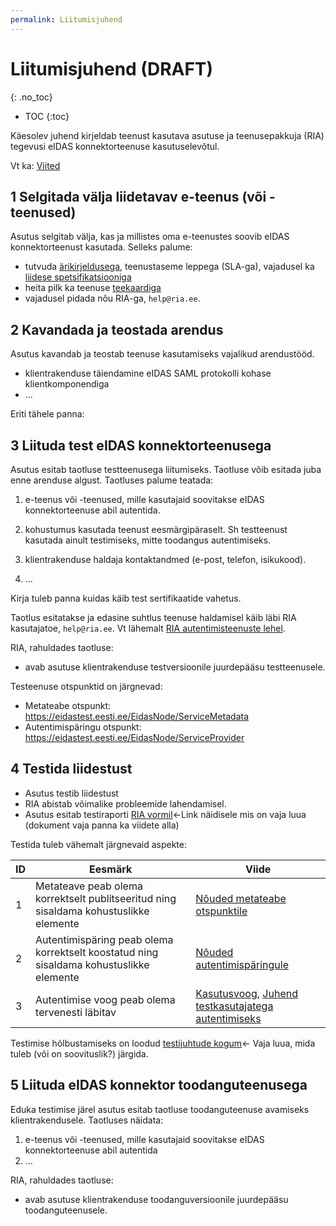 ```yaml
---
permalink: Liitumisjuhend
---
```


# Liitumisjuhend (DRAFT)
{: .no_toc}

- TOC
{:toc}

Käesolev juhend kirjeldab teenust kasutava asutuse ja teenusepakkuja (RIA) tegevusi eIDAS konnektorteenuse kasutuselevõtul.

Vt ka: [Viited](Viited)

## 1 Selgitada välja liidetavav e-teenus (või -teenused)

Asutus selgitab välja, kas ja millistes oma e-teenustes soovib eIDAS konnektorteenust kasutada. Selleks palume:
- tutvuda [ärikirjeldusega](Arikirjeldus), teenustaseme leppega (SLA-ga), vajadusel ka [liidese spetsifikatsiooniga](Spetsifikatsioon)
- heita pilk ka teenuse [teekaardiga](https://e-gov.github.io/TARA-Doku/#teekaart)
- vajadusel pidada nõu RIA-ga, `help@ria.ee`.

## 2 Kavandada ja teostada arendus
Asutus kavandab ja teostab teenuse kasutamiseks vajalikud arendustööd.
  - klientrakenduse täiendamine eIDAS SAML protokolli kohase klientkomponendiga
  - ...

Eriti tähele panna:<br>


## 3 Liituda test eIDAS konnektorteenusega
Asutus esitab taotluse testteenusega liitumiseks. Taotluse võib esitada juba enne arenduse algust. Taotluses palume teatada:

1) e-teenus või -teenused, mille kasutajaid soovitakse eIDAS konnektorteenuse abil autentida.

2) kohustumus kasutada teenust eesmärgipäraselt. Sh testteenust kasutada ainult testimiseks, mitte toodangus autentimiseks.

3) klientrakenduse haldaja kontaktandmed (e-post, telefon, isikukood).

4) ...

Kirja tuleb panna kuidas käib test sertifikaatide vahetus.

Taotlus esitatakse ja edasine suhtlus teenuse haldamisel käib läbi RIA kasutajatoe, `help@ria.ee`. Vt lähemalt [RIA autentimisteenuste lehel](https://www.ria.ee/ee/autentimisteenused.html).

RIA, rahuldades taotluse:
- avab asutuse klientrakenduse testversioonile juurdepääsu testteenusele.

Testeenuse otspunktid on järgnevad:
- Metateabe otspunkt: https://eidastest.eesti.ee/EidasNode/ServiceMetadata
- Autentimispäringu otspunkt: https://eidastest.eesti.ee/EidasNode/ServiceProvider

## 4 Testida liidestust
- Asutus testib liidestust
- RIA abistab võimalike probleemide lahendamisel.
- Asutus esitab testiraporti [RIA vormil]()<-Link näidisele mis on vaja luua (dokument vaja panna ka viidete alla)

Testida tuleb vähemalt järgnevaid aspekte:

| ID | Eesmärk | Viide |
|----|--------|--------|
| 1 | Metateave peab olema korrektselt publitseeritud ning sisaldama kohustuslikke elemente | [Nõuded metateabe otspunktile](https://e-gov.github.io/eIDAS-Connector/Profiil#teenusepakkuja-metateave) |
| 2 | Autentimispäring peab olema korrektselt koostatud ning sisaldama kohustuslikke elemente| [Nõuded autentimispäringule](https://e-gov.github.io/eIDAS-Connector/Spetsifikatsioon#7-autentimisp%C3%A4ring) |
| 3 | Autentimise voog peab olema tervenesti läbitav | [Kasutusvoog](https://e-gov.github.io/eIDAS-Connector/Spetsifikatsioon#3-autentimisprotsess), [Juhend testkasutajatega autentimiseks](Testkasutajad) |

Testimise hõlbustamiseks on loodud [testijuhtude kogum]()<- Vaja luua, mida tuleb (või on soovituslik?) järgida.

## 5 Liituda eIDAS konnektor toodanguteenusega
Eduka testimise järel asutus esitab taotluse toodanguteenuse avamiseks klientrakendusele. Taotluses näidata:
1) e-teenus või -teenused, mille kasutajaid soovitakse eIDAS konnektorteenuse abil autentida<br>
2) ...

RIA, rahuldades taotluse:
- avab asutuse klientrakenduse toodanguversioonile juurdepääsu toodanguteenusele.


